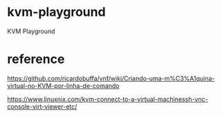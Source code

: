 # kvm-playground
KVM Playground

# reference
https://github.com/ricardobuffa/vnf/wiki/Criando-uma-m%C3%A1quina-virtual-no-KVM-por-linha-de-comando

https://www.linuxnix.com/kvm-connect-to-a-virtual-machinessh-vnc-console-virt-viewer-etc/

